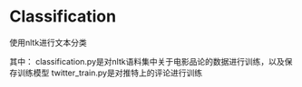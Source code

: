 # Classification
使用nltk进行文本分类

其中：
classification.py是对nltk语料集中关于电影品论的数据进行训练，以及保存训练模型
twitter_train.py是对推特上的评论进行训练

